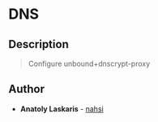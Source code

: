 # DNS

## Description
> Configure unbound+dnscrypt-proxy

## Author
* **Anatoly Laskaris** - [nahsi](https://github.com/nahsi)
